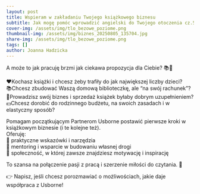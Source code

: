 ```yaml
---
layout: post
title: Wspieram w zakładaniu Twojego książkowego biznesu
subtitle: Jak mogę pomóc wprowadzić angielski do Twojego otoczenia cz.5
cover-img: /assets/img/tlo_bezowe_poziome.png
thumbnail-img: /assets/img/biznes_20250805_135704.jpg
share-img: /assets/img/tlo_bezowe_poziome.png
tags: []
author: Joanna Hadzicka
---
```

<p>A może to jak pracuję brzmi jak ciekawa propozycja dla Ciebie? 📚💼
</p>
❤️Kochasz książki i chcesz żeby trafiły do jak największej liczby dzieci? <br />
📚Chcesz zbudować Waszą domową biblioteczkę, ale “na swój rachunek”? <br />
💼Prowadzisz swój biznes i sprzedaż książek byłaby dobrym uzupełnieniem? <br />
💵Chcesz dorobić do rodzinnego budżetu, na swoich zasadach i w elastyczny sposób? <br />
<p>Pomagam początkującym Partnerom Usborne postawić pierwsze kroki w książkowym biznesie (i te kolejne też). <br />
Oferuję: <br />
🤝 praktyczne wskazówki i narzędzia <br />
🤝 mentoring i wsparcie w budowaniu własnej drogi <br />
🤝 społeczność, w której zawsze znajdziesz motywację i inspirację 
</p>
<p>To szansa na połączenie pasji z pracą i szerzenie miłości do czytania. 🌟
</p>
<p>👉 Napisz, jeśli chcesz porozmawiać o możliwościach, jakie daje współpraca z Usborne!
</p>